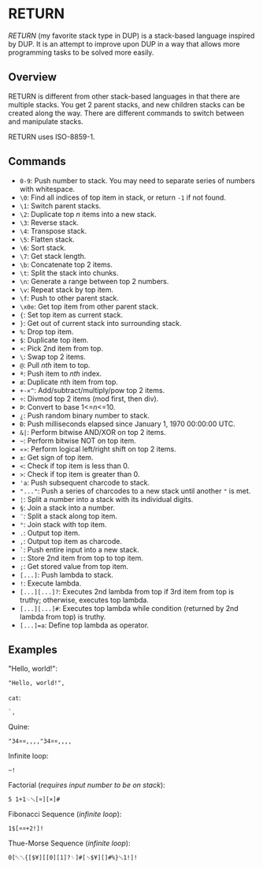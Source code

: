 # RETURN
*RETURN* (my favorite stack type in DUP) is a stack-based language inspired by DUP. It is an attempt to improve upon DUP in a way that allows more programming tasks to be solved more easily.

## Overview
RETURN is different from other stack-based languages in that there are multiple stacks. You get 2 parent stacks, and new children stacks can be created along the way. There are different commands to switch between and manipulate stacks.

RETURN uses ISO-8859-1.

## Commands
- `0-9`: Push number to stack. You may need to separate series of numbers with whitespace.
- `\0`: Find all indices of top item in stack, or return `-1` if not found.
- `\1`: Switch parent stacks.
- `\2`: Duplicate top _n_ items into a new stack.
- `\3`: Reverse stack.
- `\4`: Transpose stack.
- `\5`: Flatten stack.
- `\6`: Sort stack.
- `\7`: Get stack length.
- `\b`: Concatenate top 2 items.
- `\t`: Split the stack into chunks.
- `\n`: Generate a range between top 2 numbers.
- `\v`: Repeat stack by top item.
- `\f`: Push to other parent stack.
- `\x0e`: Get top item from other parent stack.
- `{`: Set top item as current stack.
- `}`: Get out of current stack into surrounding stack.
- `%`: Drop top item.
- `$`: Duplicate top item.
- `¤`: Pick 2nd item from top.
- `\`: Swap top 2 items.
- `@`: Pull _nth_ item to top.
- `ª`: Push item to _nth_ index.
- `ø`: Duplicate nth item from top.
- `+-×^`: Add/subtract/multiply/pow top 2 items.
- `÷`: Divmod top 2 items (mod first, then div).
- `Þ`: Convert to base 1<=_n_<=10.
- `¿`: Push random binary number to stack.
- `Ð`: Push milliseconds elapsed since January 1, 1970 00:00:00 UTC.
- `&|`: Perform bitwise AND/XOR on top 2 items.
- `~`: Perform bitwise NOT on top item.
- `«»`: Perform logical left/right shift on top 2 items.
- `±`: Get sign of top item.
- `<`: Check if top item is less than 0.
- `>`: Check if top item is greater than 0.
- `'a`: Push subsequent charcode to stack.
- `"..."`: Push a series of charcodes to a new stack until another `"` is met.
- `¦`: Split a number into a stack with its individual digits.
- `§`: Join a stack into a number.
- `¨`: Split a stack along top item.
- `°`: Join stack with top item.
- `.`: Output top item.
- `,`: Output top item as charcode.
- <code>`</code>: Push entire input into a new stack.
- `:`: Store 2nd item from top to top item.
- `;`: Get stored value from top item.
- `[...]`: Push lambda to stack.
- `!`: Execute lambda.
- `[...][...]?`: Executes 2nd lambda from top if 3rd item from top is truthy; otherwise, executes top lambda.
- `[...][...]#`: Executes top lambda while condition (returned by 2nd lambda from top) is truthy.
- `[...]=a`: Define top lambda as operator.

## Examples
"Hello, world!":
```
"Hello, world!",
```
`cat`:
```
`,
```
Quine:
```
"34¤¤,,,,"34¤¤,,,,
```
Infinite loop:
```
~!
```
Factorial (_requires input number to be on stack_):
```
5 1+1␊␅[¤][×]#
```
Fibonacci Sequence (_infinite loop_):
```
1$[¤¤+2!]!
```
Thue-Morse Sequence (_infinite loop_):
```
0[␇␂{[$¥][[0][1]?␌]#[␎$¥][]#%}␅1!]!
```
